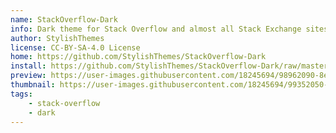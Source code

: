 ```yaml
---
name: StackOverflow-Dark
info: Dark theme for Stack Overflow and almost all Stack Exchange sites (except Area 51).
author: StylishThemes
license: CC-BY-SA-4.0 License
home: https://github.com/StylishThemes/StackOverflow-Dark
install: https://github.com/StylishThemes/StackOverflow-Dark/raw/master/stackoverflow-dark.user.css
preview: https://user-images.githubusercontent.com/18245694/98962090-8e28c480-2506-11eb-9431-e43bdfe11e4e.png
thumbnail: https://user-images.githubusercontent.com/18245694/99352050-3b526280-28a2-11eb-9ef7-7d98fc91f6fd.png
tags:
    - stack-overflow
    - dark
---
```

